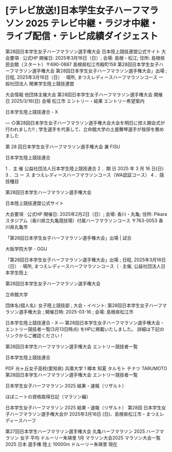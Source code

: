 # [テレビ放送!]日本学生女子ハーフマラソン 2025 テレビ中継・ラジオ中継・ライブ配信・テレビ成績ダイジェスト

第28回日本学生女子ハーフマラソン選手権大会
日本陸上競技連盟公式サイト
大会要項 · 公式HP 開催日: 2025年3月16日（日）; 会場: 島根・松江; 住所: 島根県民会館（スタート）〒690-0887 島根県松江市殿町158 
第28回日本学生女子ハーフマラソン選手権大会
第28回日本学生女子ハーフマラソン選手権大会」出場 ; 日程, 2025年3月16日（日） · 場所, まつえレディースハーフマラソンコース
一般社団法人 関東学生陸上競技連盟

大会情報 他団体主催大会 第28回日本学生女子ハーフマラソン選手権大会 開催日 2025/3/16(日) 会場 松江市 エントリー・結果 エントリー希望案内

日本学生陸上競技連合 - X


— ◇第28回日本学生女子ハーフマラソン選手権大会大会を明日に控え開会式が行われました‼️ ; 学生選手を代表して、立命館大学の土屋舞琴選手が挨拶を務めました 

第 28 回日本学生女子ハーフマラソン選手権大会 兼 FISU 

日本学生陸上競技連合

1 ．主 催 公益社団法人日本学生陸上競技連合 2 ．期 日 2025 年 3 月 16 日(日) 3 ．コ ー ス まつえレディースハーフマラソンコース（WA認証コース） 4 ．競技種目

第28回日本学生ハーフマラソン選手権大会

日本陸上競技連盟公式サイト


大会要項 · 公式HP 開催日: 2025年2月2日（日）; 会場: 香川・丸亀; 住所: Pikaraスタジアム（香川県立丸亀競技場）付属ハーフマラソンコース 〒763-0053 香川県丸亀市 

「第28回日本学生女子ハーフマラソン選手権大会」出場 | 試合 

大阪学院大学 - OGU


「第28回日本学生女子ハーフマラソン選手権大会」出場 ; 日程, 2025年3月16日（日） · 場所, まつえレディースハーフマラソンコース（ · 主催, 公益社団法人日本学生陸上 

第28回日本学生女子ハーフマラソン選手権大会

立命館大学


団体名(個人名): 女子陸上競技部 ; 大会・イベント: 第28回日本学生女子ハーフマラソン選手権大会 ; 開催日時: 2025-03-16 ; 会場: 島根県松江市

日本学生陸上競技連合 - X
— 第28回日本学生女子ハーフマラソン選手権大会・エントリー競技者一覧(3月13日時点) をHPに掲載いたしました。 詳細は下記のリンクからご確認ください！

第28回日本学生ハーフマラソン選手権大会 エントリー競技者一覧

日本学生陸上競技連合

PDF
光ヶ丘女子高校(愛知県) 兵庫大学 1 樽本 知夏 タルモト チナツ TARUMOTO  第28回日本学生ハーフマラソン選手権大会 エントリー競技者一覧

日本学生女子ハーフマラソン 2025 結果・速報（リザルト）

ほぼニートの資格取得日記（マラソン編）


日本学生女子ハーフマラソン 2025 結果・速報（リザルト）  第28回 日本学生女子ハーフマラソン選手権大会が 2025年3月16日 (日)、島根県松江市・まつえレディースハーフ 

第27回日本学生ハーフマラソン選手権大会
丸亀ハーフマラソン 2025
ハーフマラソン 女子 平均
ドルーリー朱瑛里
1月 マラソン大会2025
マラソン大会一覧 2025
日本 選手権 陸上 10000m
ドルーリー朱瑛里 現在